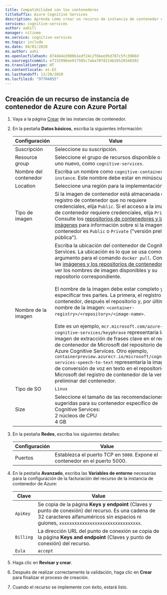 ```yaml
---
title: Compatibilidad con los contenedores
titleSuffix: Azure Cognitive Services
description: Aprenda cómo crear un recurso de instancia de contenedor de Azure.
services: cognitive-services
author: aahill
manager: nitinme
ms.service: cognitive-services
ms.topic: include
ms.date: 04/01/2020
ms.author: aahi
ms.openlocfilehash: 874d44e3900b1edf24c2f6bee95d787c5fc3988d
ms.sourcegitcommit: e7152996ee917505c7aba707d214b2b520348302
ms.translationtype: HT
ms.contentlocale: es-ES
ms.lasthandoff: 12/20/2020
ms.locfileid: "97704855"
---
```

## <a name="create-an-azure-container-instance-resource-using-the-azure-portal"></a>Creación de un recurso de instancia de contenedor de Azure con Azure Portal

1. Vaya a la página [Crear](https://ms.portal.azure.com/#create/Microsoft.ContainerInstances) de las instancias de contenedor.

2. En la pestaña **Datos básicos**, escriba la siguientes información:

    |Configuración|Value|
    |--|--|
    |Suscripción|Seleccione su suscripción.|
    |Resource group|Seleccione el grupo de recursos disponible o cree uno nuevo, como `cognitive-services`.|
    |Nombre del contenedor|Escriba un nombre como `cognitive-container-instance`. Este nombre debe estar en minúsculas.|
    |Location|Seleccione una región para la implementación.|
    |Tipo de imagen|Si la imagen de contenedor está almacenada en un registro de contenedor que no requiere credenciales, elija `Public`. Si el acceso a la imagen de contenedor requiere credenciales, elija `Private`. Consulte los [repositorios de contenedores y las imágenes](../../cognitive-services-container-support.md#container-repositories-and-images) para información sobre si la imagen de contenedor es `Public` o `Private` ("versión preliminar pública"). |
    |Nombre de la imagen|Escriba la ubicación del contenedor de Cognitive Services. La ubicación es lo que se usa como argumento para el comando `docker pull`. Consulte las [imágenes y los repositorios de contenedor](../../cognitive-services-container-support.md#container-repositories-and-images) para ver los nombres de imagen disponibles y su repositorio correspondiente.<br><br>El nombre de la imagen debe estar completo y especificar tres partes. La primera, el registro de contenedor, después el repositorio y, por último, el nombre de la imagen: `<container-registry>/<repository>/<image-name>`.<br><br>Este es un ejemplo, `mcr.microsoft.com/azure-cognitive-services/keyphrase` representaría la imagen de extracción de frases clave en el registro de contenedor de Microsoft del repositorio de Azure Cognitive Services. Otro ejemplo, `containerpreview.azurecr.io/microsoft/cognitive-services-speech-to-text` representaría la imagen de conversión de voz en texto en el repositorio de Microsoft del registro de contenedor de la versión preliminar del contenedor. |
    |Tipo de SO|`Linux`|
    |Size|Seleccione el tamaño de las recomendaciones sugeridas para su contenedor específico de Cognitive Services:<br>2 núcleos de CPU<br>4 GB

3. En la pestaña **Redes**, escriba los siguientes detalles:

    |Configuración|Value|
    |--|--|
    |Puertos|Establezca el puerto TCP en `5000`. Expone el contenedor en el puerto 5000.|

4. En la pestaña **Avanzado**, escriba las **Variables de entorno** necesarias para la configuración de la facturación del recurso de la instancia de contenedor de Azure:

    | Clave | Value |
    |--|--|
    |`ApiKey`|Se copia de la página **Keys y endpoint** (Claves y punto de conexión) del recurso. Es una cadena de 32 caracteres alfanuméricos sin espacios ni guiones, `xxxxxxxxxxxxxxxxxxxxxxxxxxxxxxxx`.|
    |`Billing`| La dirección URL del punto de conexión se copia de la página **Keys and endpoint** (Claves y punto de conexión) del recurso.|
    |`Eula`|`accept`|

5. Haga clic en **Revisar y crear**.
6. Después de realizar correctamente la validación, haga clic en **Crear** para finalizar el proceso de creación.
7. Cuando el recurso se implemente con éxito, estará listo.
